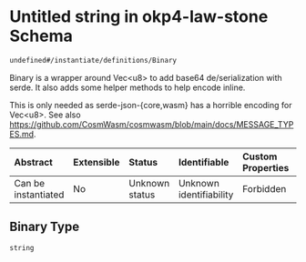 # Untitled string in okp4-law-stone Schema

```txt
undefined#/instantiate/definitions/Binary
```

Binary is a wrapper around Vec&lt;u8&gt; to add base64 de/serialization with serde. It also adds some helper methods to help encode inline.

This is only needed as serde-json-{core,wasm} has a horrible encoding for Vec&lt;u8&gt;. See also <https://github.com/CosmWasm/cosmwasm/blob/main/docs/MESSAGE_TYPES.md>.

| Abstract            | Extensible | Status         | Identifiable            | Custom Properties | Additional Properties | Access Restrictions | Defined In                                                                 |
| :------------------ | :--------- | :------------- | :---------------------- | :---------------- | :-------------------- | :------------------ | :------------------------------------------------------------------------- |
| Can be instantiated | No         | Unknown status | Unknown identifiability | Forbidden         | Allowed               | none                | [okp4-law-stone.json\*](schema/okp4-law-stone.json "open original schema") |

## Binary Type

`string`
